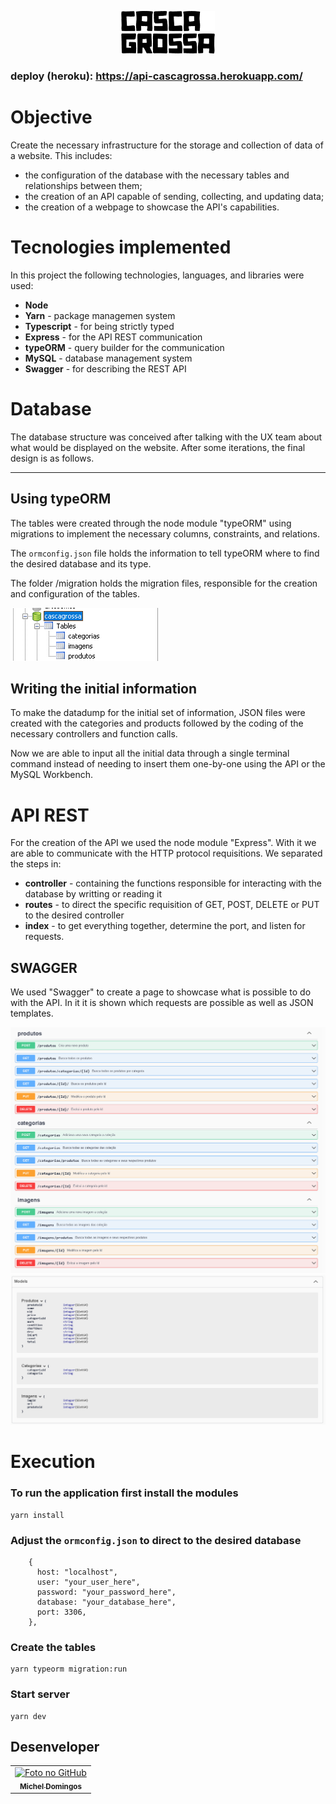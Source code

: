 <p align="center">	
  <img src="https://github.com/micheldslive/casca-grossa/blob/master/demo/casca-grossa-logo.png" width="150" alt="Unform" />
</p>

### deploy (heroku): https://api-cascagrossa.herokuapp.com/

# Objective  

Create the necessary infrastructure for the storage and collection of data of a website. This includes:  
  
- the configuration of the database with the necessary tables and relationships between them;
- the creation of an API capable of sending, collecting, and updating data;
- the creation of a webpage to showcase the API's capabilities.

# Tecnologies implemented  

In this project the following technologies, languages, and libraries were used:

- **Node**
- **Yarn** - package managemen system
- **Typescript** - for being strictly typed 
- **Express** - for the API REST communication
- **typeORM** - query builder for the communication
- **MySQL** - database management system
- **Swagger** - for describing the REST API

# Database  

The database structure was conceived after talking with the UX team about what would be displayed on the website. After some iterations, the final design is as follows.

-----

## Using typeORM  

The tables were created through the node module "typeORM" using migrations to implement the necessary columns, constraints, and relations.  
  
The `ormconfig.json` file holds the information to tell typeORM where to find the desired database and its type.  
  
The folder /migration holds the migration files, responsible for the creation and configuration of the tables.  
  
  
![MySQL print to show created tables in the required database](/demo/DB-MySQL.png "Created tables")  


## Writing the initial information  

To make the datadump for the initial set of information, JSON files were created with the categories and products followed by the coding of the necessary controllers and function calls.  
  
Now we are able to input all the initial data through a single terminal command instead of needing to insert them one-by-one using the API or the MySQL Workbench.  
  
  
# API REST

For the creation of the API we used the node module "Express". With it we are able to communicate with the HTTP protocol requisitions. We separated the steps in:
- **controller** - containing the functions responsible for interacting with the database by writting or reading it
- **routes** - to direct the specific requisition of GET, POST, DELETE or PUT to the desired controller
- **index** - to get everything together, determine the port, and listen for requests.

## SWAGGER
  
We used "Swagger" to create a page to showcase what is possible to do with the API. In it it is shown which requests are possible as well as JSON templates.

![Possible requests to interact with each table](demo/swagger-requests.png?raw=true "Possible requests")
![JSON Templates](demo/swagger-models.png?raw=true "JSON Tempaltes")


# Execution  
  
### To run the application first install the modules

```
yarn install
```
  
### Adjust the `ormconfig.json` to direct to the desired database

```
    {
      host: "localhost",
      user: "your_user_here",
      password: "your_password_here",
      database: "your_database_here",
      port: 3306,
    },
```

### Create the tables
```
yarn typeorm migration:run
```

### Start server
```
yarn dev
```
  
  
## Desenveloper<br>
<table>
  <tr>
    <td align="center">
      <a href="https://github.com/micheldslive">
        <img src="https://avatars.githubusercontent.com/u/55795597?v=4" width="100" alt="Foto no GitHub"/><br>
        <sub>
          <b>Michel Domingos</b>
        </sub>
      </a>
    </td>
  </tr>
</table>